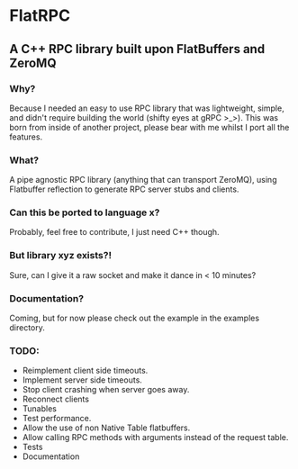 # FlatRPC

## A C++ RPC library built upon FlatBuffers and ZeroMQ

### Why?
Because I needed an easy to use RPC library that was lightweight, simple, and didn't require building the world (shifty eyes at gRPC >_>).
This was born from inside of another project, please bear with me whilst I port all the features.

### What?
A pipe agnostic RPC library (anything that can transport ZeroMQ), using Flatbuffer reflection to generate RPC server stubs and clients.

### Can this be ported to language x?
Probably, feel free to contribute, I just need C++ though.

### But library xyz exists?!
Sure, can I give it a raw socket and make it dance in < 10 minutes?

### Documentation?
Coming, but for now please check out the example in the examples directory.

### TODO:
- Reimplement client side timeouts.
- Implement server side timeouts.
- Stop client crashing when server goes away.
- Reconnect clients
- Tunables
- Test performance.
- Allow the use of non Native Table flatbuffers.
- Allow calling RPC methods with arguments instead of the request table.
- Tests
- Documentation
